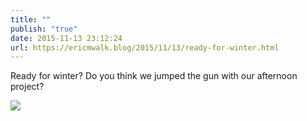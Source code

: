```yaml
---
title: ""
publish: "true"
date: 2015-11-13 23:12:24
url: https://ericmwalk.blog/2015/11/13/ready-for-winter.html
---
```


Ready for winter? Do you think we jumped the gun with our afternoon project?

![](https://ericmwalk.blog/uploads/2022/e5bab991ba.jpg)